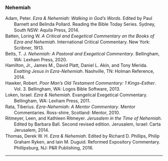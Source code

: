 ### Nehemiah

<div class="csl-bib-body" style="line-height: 1.35; margin-left: 2em; text-indent:-2em;">
  <div class="csl-entry">Adam, Peter. <i>Ezra &amp; Nehemiah: Walking in God’s Words</i>. Edited by Paul Barnett and Belinda Pollard. Reading the Bible Today Series. Sydney, South NSW: Aquila Press, 2014.</div>
  <span class="Z3988" title="url_ver=Z39.88-2004&amp;ctx_ver=Z39.88-2004&amp;rfr_id=info%3Asid%2Fzotero.org%3A2&amp;rft_val_fmt=info%3Aofi%2Ffmt%3Akev%3Amtx%3Abook&amp;rft.genre=book&amp;rft.btitle=Ezra%20%26%20Nehemiah%3A%20Walking%20in%20God%E2%80%99s%20Words&amp;rft.place=Sydney%2C%20South%20NSW&amp;rft.publisher=Aquila%20Press&amp;rft.series=Reading%20the%20Bible%20Today%20Series&amp;rft.aufirst=Peter&amp;rft.aulast=Adam&amp;rft.au=Peter%20Adam&amp;rft.au=Paul%20Barnett&amp;rft.au=Belinda%20Pollard&amp;rft.date=2014"></span>
  <div class="csl-entry">Batten, Loring W. <i>A Critical and Exegetical Commentary on the Books of Ezra and Nehemiah.</i> International Critical Commentary. New York: Scribner, 1913.</div>
  <span class="Z3988" title="url_ver=Z39.88-2004&amp;ctx_ver=Z39.88-2004&amp;rfr_id=info%3Asid%2Fzotero.org%3A2&amp;rft_val_fmt=info%3Aofi%2Ffmt%3Akev%3Amtx%3Abook&amp;rft.genre=book&amp;rft.btitle=A%20critical%20and%20exegetical%20commentary%20on%20the%20books%20of%20Ezra%20and%20Nehemiah.&amp;rft.place=New%20York&amp;rft.publisher=Scribner&amp;rft.series=International%20Critical%20Commentary&amp;rft.aufirst=Loring%20W.&amp;rft.aulast=Batten&amp;rft.au=Loring%20W.%20Batten&amp;rft.date=1913"></span>
  <div class="csl-entry">Betts, T. J. <i>Nehemiah: A Pastoral and Exegetical Commentary</i>. Bellingham, WA: Lexham Press, 2020.</div>
  <span class="Z3988" title="url_ver=Z39.88-2004&amp;ctx_ver=Z39.88-2004&amp;rfr_id=info%3Asid%2Fzotero.org%3A2&amp;rft_val_fmt=info%3Aofi%2Ffmt%3Akev%3Amtx%3Abook&amp;rft.genre=book&amp;rft.btitle=Nehemiah%3A%20A%20Pastoral%20and%20Exegetical%20Commentary&amp;rft.place=Bellingham%2C%20WA&amp;rft.publisher=Lexham%20Press&amp;rft.aufirst=T.%20J.&amp;rft.aulast=Betts&amp;rft.au=T.%20J.%20Betts&amp;rft.date=2020"></span>
  <div class="csl-entry">Hamilton, Jr., James M., David Platt, Daniel L. Akin, and Tony Merida. <i>Exalting Jesus in Ezra-Nehemiah</i>. Nashville, TN: Holman Reference, 2014.</div>
  <span class="Z3988" title="url_ver=Z39.88-2004&amp;ctx_ver=Z39.88-2004&amp;rfr_id=info%3Asid%2Fzotero.org%3A2&amp;rft_val_fmt=info%3Aofi%2Ffmt%3Akev%3Amtx%3Abook&amp;rft.genre=book&amp;rft.btitle=Exalting%20Jesus%20in%20Ezra-Nehemiah&amp;rft.place=Nashville%2C%20TN&amp;rft.publisher=Holman%20Reference&amp;rft.aufirst=Jr.%2C%20James%20M.&amp;rft.aulast=Hamilton&amp;rft.au=Jr.%2C%20James%20M.%20Hamilton&amp;rft.au=David%20Platt&amp;rft.au=Daniel%20L.%20Akin&amp;rft.au=Tony%20Merida&amp;rft.date=2014"></span>
  <div class="csl-entry">Hawker, Robert. <i>Poor Man’s Old Testament Commentary: 1 Kings–Esther</i>. Vol. 3. Bellingham, WA: Logos Bible Software, 2013.</div>
  <span class="Z3988" title="url_ver=Z39.88-2004&amp;ctx_ver=Z39.88-2004&amp;rfr_id=info%3Asid%2Fzotero.org%3A2&amp;rft_val_fmt=info%3Aofi%2Ffmt%3Akev%3Amtx%3Abook&amp;rft.genre=book&amp;rft.btitle=Poor%20Man%E2%80%99s%20Old%20Testament%20Commentary%3A%201%20Kings%E2%80%93Esther&amp;rft.place=Bellingham%2C%20WA&amp;rft.publisher=Logos%20Bible%20Software&amp;rft.aufirst=Robert&amp;rft.aulast=Hawker&amp;rft.au=Robert%20Hawker&amp;rft.date=2013"></span>
  <div class="csl-entry">Loken, Israel. <i>Ezra &amp; Nehemiah</i>. Evangelical Exegetical Commentary. Bellingham, WA: Lexham Press, 2011.</div>
  <span class="Z3988" title="url_ver=Z39.88-2004&amp;ctx_ver=Z39.88-2004&amp;rfr_id=info%3Asid%2Fzotero.org%3A2&amp;rft_val_fmt=info%3Aofi%2Ffmt%3Akev%3Amtx%3Abook&amp;rft.genre=book&amp;rft.btitle=Ezra%20%26%20Nehemiah&amp;rft.place=Bellingham%2C%20WA&amp;rft.publisher=Lexham%20Press&amp;rft.series=Evangelical%20Exegetical%20Commentary&amp;rft.aufirst=Israel&amp;rft.aulast=Loken&amp;rft.au=Israel%20Loken&amp;rft.date=2011"></span>
  <div class="csl-entry">Rata, Tiberius. <i>Ezra-Nehemiah: A Mentor Commentary</i>. Mentor Commentaries. Ross-shire, Scotland: Mentor, 2010.</div>
  <span class="Z3988" title="url_ver=Z39.88-2004&amp;ctx_ver=Z39.88-2004&amp;rfr_id=info%3Asid%2Fzotero.org%3A2&amp;rft_val_fmt=info%3Aofi%2Ffmt%3Akev%3Amtx%3Abook&amp;rft.genre=book&amp;rft.btitle=Ezra-Nehemiah%3A%20A%20Mentor%20Commentary&amp;rft.place=Ross-shire%2C%20Scotland&amp;rft.publisher=Mentor&amp;rft.series=Mentor%20Commentaries&amp;rft.aufirst=Tiberius&amp;rft.aulast=Rata&amp;rft.au=Tiberius%20Rata&amp;rft.date=2010"></span>
  <div class="csl-entry">Ritmeyer, Leen, and Kathleen Ritmeyer. <i>Jerusalem in the Time of Nehemiah</i>. Edited by Barbara Ball. Second revised edition. Jerusalem, Israel: Carta Jerusalem, 2014.</div>
  <span class="Z3988" title="url_ver=Z39.88-2004&amp;ctx_ver=Z39.88-2004&amp;rfr_id=info%3Asid%2Fzotero.org%3A2&amp;rft_val_fmt=info%3Aofi%2Ffmt%3Akev%3Amtx%3Abook&amp;rft.genre=book&amp;rft.btitle=Jerusalem%20in%20the%20Time%20of%20Nehemiah&amp;rft.place=Jerusalem%2C%20Israel&amp;rft.publisher=Carta%20Jerusalem&amp;rft.edition=Second%20revised%20edition&amp;rft.aufirst=Leen&amp;rft.aulast=Ritmeyer&amp;rft.au=Leen%20Ritmeyer&amp;rft.au=Kathleen%20Ritmeyer&amp;rft.au=Barbara%20Ball&amp;rft.date=2014"></span>
  <div class="csl-entry">Thomas, Derek W. H. <i>Ezra &amp; Nehemiah</i>. Edited by Richard D. Phillips, Philip Graham Ryken, and Iain M. Duguid. Reformed Expository Commentary. Phillipsburg, NJ: P&amp;R Publishing, 2016.</div>
  <span class="Z3988" title="url_ver=Z39.88-2004&amp;ctx_ver=Z39.88-2004&amp;rfr_id=info%3Asid%2Fzotero.org%3A2&amp;rft_val_fmt=info%3Aofi%2Ffmt%3Akev%3Amtx%3Abook&amp;rft.genre=book&amp;rft.btitle=Ezra%20%26%20Nehemiah&amp;rft.place=Phillipsburg%2C%20NJ&amp;rft.publisher=P%26R%20Publishing&amp;rft.series=Reformed%20Expository%20Commentary&amp;rft.aufirst=Derek%20W.%20H.&amp;rft.aulast=Thomas&amp;rft.au=Derek%20W.%20H.%20Thomas&amp;rft.au=Richard%20D.%20Phillips&amp;rft.au=Philip%20Graham%20Ryken&amp;rft.au=Iain%20M.%20Duguid&amp;rft.date=2016"></span>
</div>

<hr>
